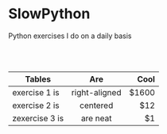 # SlowPython

<p> Python exercises I do on a daily basis </P>

<br><br>



| Tables        | Are           | Cool  |
| ------------- |:-------------:| -----:|
| exercise 1 is      | right-aligned | $1600 |
| exercise 2 is      | centered      |   $12 |
| zexercise 3 is  | are neat      |    $1 |
